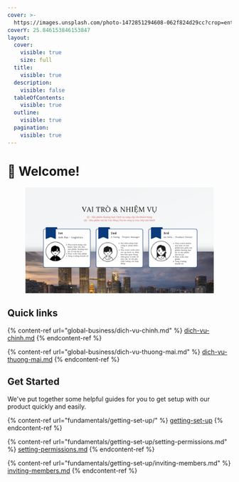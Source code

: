 ```yaml
---
cover: >-
  https://images.unsplash.com/photo-1472851294608-062f824d29cc?crop=entropy&cs=srgb&fm=jpg&ixid=M3wxOTcwMjR8MHwxfHNlYXJjaHw5fHxzaG9wcGluZ3xlbnwwfHx8fDE2OTgzNTU3NDB8MA&ixlib=rb-4.0.3&q=85
coverY: 25.846153846153847
layout:
  cover:
    visible: true
    size: full
  title:
    visible: true
  description:
    visible: false
  tableOfContents:
    visible: true
  outline:
    visible: true
  pagination:
    visible: true
---
```


# 👋 Welcome!

<figure><img src=".gitbook/assets/New Project (3).png" alt=""><figcaption></figcaption></figure>

## Quick links

{% content-ref url="global-business/dich-vu-chinh.md" %}
[dich-vu-chinh.md](global-business/dich-vu-chinh.md)
{% endcontent-ref %}

{% content-ref url="global-business/dich-vu-thuong-mai.md" %}
[dich-vu-thuong-mai.md](global-business/dich-vu-thuong-mai.md)
{% endcontent-ref %}

## Get Started

We've put together some helpful guides for you to get setup with our product quickly and easily.

{% content-ref url="fundamentals/getting-set-up/" %}
[getting-set-up](fundamentals/getting-set-up/)
{% endcontent-ref %}

{% content-ref url="fundamentals/getting-set-up/setting-permissions.md" %}
[setting-permissions.md](fundamentals/getting-set-up/setting-permissions.md)
{% endcontent-ref %}

{% content-ref url="fundamentals/getting-set-up/inviting-members.md" %}
[inviting-members.md](fundamentals/getting-set-up/inviting-members.md)
{% endcontent-ref %}
